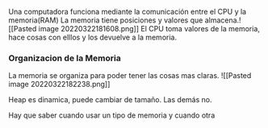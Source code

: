 Una computadora funciona mediante la comunicación entre el CPU y la memoria(RAM)
La memoria tiene posiciones y
valores que almacena.![[Pasted image 20220322181608.png]]
El CPU toma valores de la memoria, hace cosas con elllos y los devuelve a la memoria. 

### Organizacion de la Memoria
La memoria se organiza para poder tener las cosas mas claras.
![[Pasted image 20220322182238.png]]

Heap es dinamica, puede cambiar de tamaño. Las demás no.


Hay que saber cuando usar un tipo de memoria y cuando otra
